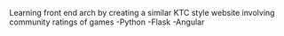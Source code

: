 Learning front end arch by creating a similar KTC style website involving community ratings of games
-Python
-Flask
-Angular
